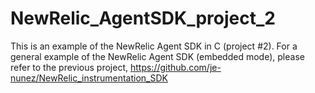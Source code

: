 # NewRelic_AgentSDK_project_2
This is an example of the NewRelic Agent SDK in C (project #2). For a general example of the NewRelic Agent SDK (embedded mode), please refer to the previous project, https://github.com/je-nunez/NewRelic_instrumentation_SDK
